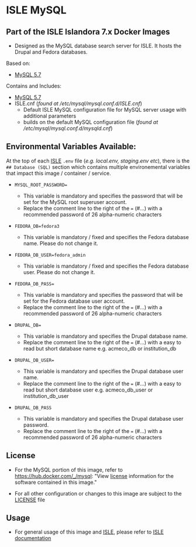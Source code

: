 # ISLE MySQL

## Part of the ISLE Islandora 7.x Docker Images

* Designed as the MySQL database search server for ISLE. It hosts the Drupal and Fedora databases.

Based on:

* [MySQL 5.7](https://hub.docker.com/_/mysql)

Contains and Includes:
* [MySQL 5.7](https://hub.docker.com/_/mysql)
* ISLE.cnf (_found at /etc/mysql/mysql.conf.d/ISLE.cnf_)
  - Default ISLE MySQL configuration file for MySQL server usage with additional parameters
  - builds on the default MySQL configuration file (_found at /etc/mysql/mysql.conf.d/mysqld.cnf_)

## Environmental Variables Available:

At the top of each [ISLE](https://github.com/Islandora-Collaboration-Group/ISLE) `.env` file (_e.g. local.env, staging.env etc_), there is the `## Database (SQL)` section which contains multiple environemental variables that impact this image / container / service.

* `MYSQL_ROOT_PASSWORD=`
  * This variable is mandatory and specifies the password that will be set for the MySQL root superuser account.
  * Replace the comment line to the right of the `=` (#...) with a recommended password of 26 alpha-numeric characters

* `FEDORA_DB=fedora3`
  * This variable is mandatory / fixed and specifies the Fedora database name. Please do not change it.

* `FEDORA_DB_USER=fedora_admin`
  * This variable is mandatory / fixed and specifies the Fedora database user. Please do not change it.

* `FEDORA_DB_PASS=`
  * This variable is mandatory and specifies the password that will be set for the Fedora database user account.
  * Replace the comment line to the right of the `=` (#...) with a recommended password of 26 alpha-numeric characters

* `DRUPAL_DB=`
  * This variable is mandatory and specifies the Drupal database name.
  * Replace the comment line to the right of the `=` (#...) with a easy to read but short database name e.g. acmeco_db or institution_db

* `DRUPAL_DB_USER=`
  * This variable is mandatory and specifies the Drupal database user name.
  * Replace the comment line to the right of the `=` (#...) with a easy to read but short database user e.g. acmeco_db_user or institution_db_user

* `DRUPAL_DB_PASS`
  * This variable is mandatory and specifies the Drupal database user password.
  * Replace the comment line to the right of the `=` (#...) with a recommended password of 26 alpha-numeric characters

## License

* For the MySQL portion of this image, refer to https://hub.docker.com/_/mysql: "View [license](https://www.mysql.com/about/legal/) information for the software contained in this image."

* For all other configuration or changes to this image are subject to the [LICENSE](LICENSE) file

## Usage

* For general usage of this image and [ISLE](https://github.com/Islandora-Collaboration-Group/ISLE), please refer to [ISLE documentation](https://islandora-collaboration-group.github.io/ISLE/)